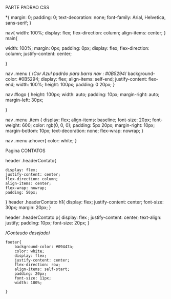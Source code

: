 PARTE PADRAO CSS


*{
    margin: 0;
    padding: 0;
    text-decoration: none;
    font-family: Arial, Helvetica, sans-serif;
}

nav{
    width: 100%;
    display: flex;
    flex-direction: column;
    align-items: center;
}
main{

width: 100%;
margin: 0px;
padding: 0px;
display: flex;
flex-direction: column;
justify-content: center;

}

nav .menu {
    /*Cor Azul padrão para barra nav : #0B5294*/
    background-color: #0B5294;
    display: flex;
    align-items: self-end;
    justify-content: flex-end;
    width: 100%;
    height: 100px;
    padding: 0 20px;
}

nav #logo {
    height: 100px;
    width: auto;
    padding: 10px;
    margin-right: auto;
    margin-left: 30px;

}

nav .menu .item {
    display: flex;
    align-items: baseline;
    font-size: 20px;
    font-weight: 600;
    color: rgb(0, 0, 0);
    padding: 5px 20px;
    margin-right: 10px;
    margin-bottom: 10px;
    text-decoration: none;
    flex-wrap: nowrap;
}

 nav .menu a:hover{
    color: white;
} 




 Pagina CONTATOS

header .headerContato{

    display: flex;
    justify-content: center;
    flex-direction: column;
    align-items: center;
    flex-wrap: nowrap;
    padding: 50px;
}
header .headerContato h1{
    display: flex;
    justify-content: center;
    font-size: 30px;
    margin: 20px;
}

header .headerContato p{
    display: flex   ;
    justify-content: center;
    text-align: justify;
    padding: 10px;
    font-size: 20px;
}


/*Conteudo desejado*/


    footer{
        background-color: #09447a;
        color: white;
        display: flex;
        justify-content: center;
        flex-direction: row;
        align-items: self-start;
        padding: 20px;
        font-size: 11px;
        width: 100%;
    
    }
    